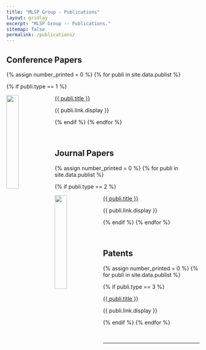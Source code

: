 ```yaml
---
title: "MLSP Group - Publications"
layout: gridlay
excerpt: "MLSP Group -- Publications."
sitemap: false
permalink: /publications/
---
```



## Conference Papers

{% assign number_printed = 0 %}
{% for publi in site.data.publist %}

{% if publi.type == 1 %}

<div class="row">

<div class="col-sm-12 clearfix">
 <div class="row">
  <img src="{{ site.url }}{{ site.baseurl }}/images/pubpic/{{ publi.image }}" class="img-responsive" width="25%" style="float: left" />
  <p><a class="pub1" href="{{ publi.link.url }}">{{ publi.title }}</a></p>
  <a class="pub2"> {{ publi.link.display }} </a>
 </div>
</div>

{% endif %}
{% endfor %}

<p> &nbsp; </p>

## Journal Papers

{% assign number_printed = 0 %}
{% for publi in site.data.publist %}

{% if publi.type == 2 %}

<div class="row">

<div class="col-sm-12 clearfix">
 <div class="row">
  <img src="{{ site.url }}{{ site.baseurl }}/images/pubpic/{{ publi.image }}" class="img-responsive" width="25%" style="float: left" />
  <p><a class="pub1" href="{{ publi.link.url }}">{{ publi.title }}</a></p>
  <a class="pub2"> {{ publi.link.display }} </a>
 </div>
</div>

{% endif %}
{% endfor %}

<p> &nbsp; </p>

## Patents

{% assign number_printed = 0 %}
{% for publi in site.data.publist %}

{% if publi.type == 3 %}

<div class="row">

<div class="col-sm-12 clearfix">
 <div class="row">
  <p><a class="pub1" href="{{ publi.link.url }}">{{ publi.title }}</a></p>
  <a class="pub2"> {{ publi.link.display }} </a>
 </div>
</div>

{% endif %}
{% endfor %}

<p> &nbsp; </p>

---

<div>

<br><br><br>

</div>

